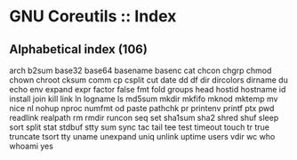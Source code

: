 # GNU Coreutils :: Index

## Alphabetical index (106)

arch
b2sum
base32
base64
basename
basenc
cat
chcon
chgrp
chmod
chown
chroot
cksum
comm
cp
csplit
cut
date
dd
df
dir
dircolors
dirname
du
echo
env
expand
expr
factor
false
fmt
fold
groups
head
hostid
hostname
id
install
join
kill
link
ln
logname
ls
md5sum
mkdir
mkfifo
mknod
mktemp
mv
nice
nl
nohup
nproc
numfmt
od
paste
pathchk
pr
printenv
printf
ptx
pwd
readlink
realpath
rm
rmdir
runcon
seq
set
sha1sum
sha2
shred
shuf
sleep
sort
split
stat
stdbuf
stty
sum
sync
tac
tail
tee
test
timeout
touch
tr
true
truncate
tsort
tty
uname
unexpand
uniq
unlink
uptime
users
vdir
wc
who
whoami
yes
